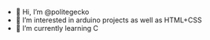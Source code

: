 - 👋 Hi, I’m @politegecko
- 👀 I’m interested in arduino projects as well as HTML+CSS
- 🌱 I’m currently learning C


<!---
politegecko/politegecko is a ✨ special ✨ repository because its `README.md` (this file) appears on your GitHub profile.
You can click the Preview link to take a look at your changes.
--->
